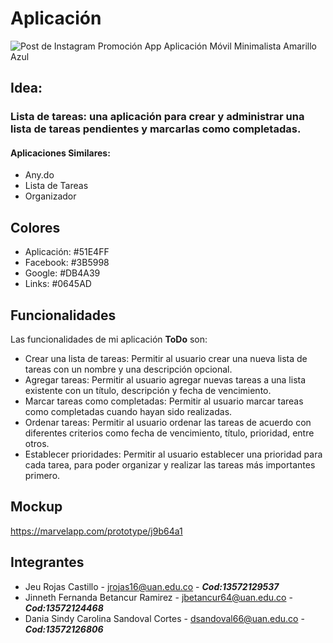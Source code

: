 # Aplicación
![Post de Instagram Promoción App Aplicación Móvil Minimalista Amarillo Azul](https://github.com/JeuRC/ToDo/assets/90876062/37da4908-a7b8-4b94-b26b-be0e04e6b8db)
## Idea:
### Lista de tareas: una aplicación para crear y administrar una lista de tareas pendientes y marcarlas como completadas.
#### Aplicaciones Similares:
- Any.do
- Lista de Tareas
- Organizador
## Colores
- Aplicación: #51E4FF
- Facebook: #3B5998
- Google: #DB4A39
- Links: #0645AD
## Funcionalidades
Las funcionalidades de mi aplicación **ToDo** son:
- Crear una lista de tareas: Permitir al usuario crear una nueva lista de tareas con un nombre y una descripción opcional.
- Agregar tareas: Permitir al usuario agregar nuevas tareas a una lista existente con un título, descripción y fecha de vencimiento.
- Marcar tareas como completadas: Permitir al usuario marcar tareas como completadas cuando hayan sido realizadas.
- Ordenar tareas: Permitir al usuario ordenar las tareas de acuerdo con diferentes criterios como fecha de vencimiento, título, prioridad, entre otros.
- Establecer prioridades: Permitir al usuario establecer una prioridad para cada tarea, para poder organizar y realizar las tareas más importantes primero.
## Mockup
https://marvelapp.com/prototype/j9b64a1
## Integrantes
- Jeu Rojas Castillo - <jrojas16@uan.edu.co> - ***Cod:13572129537***
- Jinneth Fernanda Betancur Ramirez - <jbetancur64@uan.edu.co> - ***Cod:13572124468***
- Dania Sindy Carolina Sandoval Cortes - <dsandoval66@uan.edu.co> - ***Cod:13572126806***
